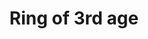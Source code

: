 ---
layout: item
title: Ring of 3rd age
item-id: 23185
datatable: true
id: 23185
name: "Ring of 3rd age"
members: false
lowalch: 4800
highalch: 7200
examine: "Makes you look like something really old, for those moments when you want that."
monsters:
  - id: 8633
    name: "The Mimic"
    members: true
    combat_level: 186
    wiki_url: "https://oldschool.runescape.wiki/w/The_Mimic"
    drops:
      - quantity: "1"
        rarity: 0.025
        drop_requirements: null
---